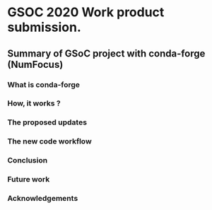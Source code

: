 # GSOC 2020 Work product submission.

## Summary of GSoC project with conda-forge (NumFocus)


### What is conda-forge

### How, it works ?

### The proposed updates

### The new code workflow

### Conclusion

### Future work

### Acknowledgements
